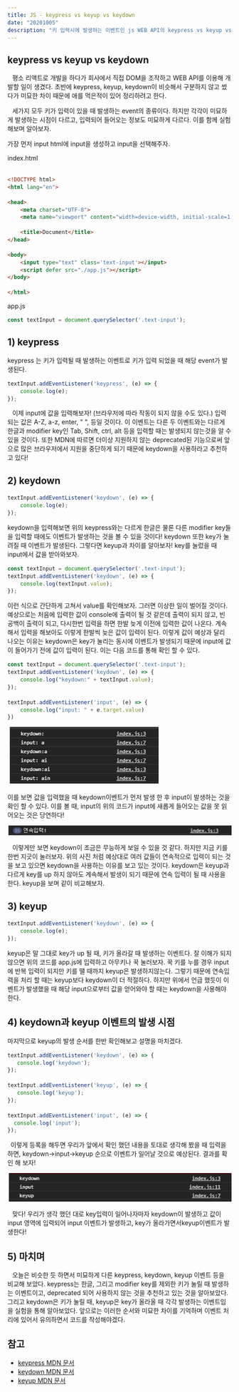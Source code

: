```yaml
---
title: JS - keypress vs keyup vs keydown
date: "20201005"
description: "키 입력시에 발생하는 이벤트인 js WEB API의 keypress vs keyup vs keydown를 비교해보고 각각에 대해서 알아보자!"
---
```



## keypress vs keyup vs keydown 

&ensp; 평소 리액트로 개발을 하다가 회사에서 직접 DOM을 조작하고 WEB API를 이용해 개발할 일이 생겼다. 초반에 keypress, keyup, keydown이 비슷해서 구분하지 않고 썼다가 미묘한 차이 때문에 애를 먹은적이 있어 정리하려고 한다. 

&ensp; 세가지 모두 키가 입력이 있을 때 발생하는 event의 종류이다. 하지만 각각이 미묘하게 발생하는 시점이 다르고, 입력되어 들어오는 정보도 미묘하게 다르다. 이를 함께 실험해보며 알아보자.

가장 먼저 input html에 input을 생성하고 input을 선택해주자.

index.html
```html

<!DOCTYPE html>
<html lang="en">

<head>
    <meta charset="UTF-8">
    <meta name="viewport" content="width=device-width, initial-scale=1.0">
   
    <title>Document</title>
</head>

<body>
    <input type="text" class='text-input'></input>
    <script defer src="./app.js"></script>
</body>

</html>

```

app.js
```js
const textInput = document.querySelector('.text-input');

```

## 1) keypress

keypress 는 키가 입력될 때 발생하는 이벤트로 키가 입력 되었을 때 해당 event가 발생된다.
```js
textInput.addEventListener('keypress', (e) => {
    console.log(e);
});
```
 &ensp; 이제 input에 값을 입력해보자! (브라우저에 따라 작동이 되지 않을 수도 있다.) 입력되는 값은 A-Z, a-z, enter, " ", 등일 것이다. 이 이벤트는 다른 두 이벤트와는 다르게 한글과 modifier key인 Tab, Shift, ctrl, alt 등을 입력할 때는 발생되지 않는것을 알 수 있을 것이다. 또한 MDN에 따르면 더이상 지원하지 않는 deprecated된 기능으로써 앞으로 많은 브라우저에서 지원을 중단하게 되기 때문에 keydown을 사용하라고 추천하고 있다! 


## 2) keydown

```js
textInput.addEventListener('keydown', (e) => {
    console.log(e);
});
```
keydown을 입력해보면 위의 keypress와는 다르게 한글은 물론 다른 modifier key들을 입력할 때에도 이벤트가 발생하는 것을 볼 수 있을 것이다! keydown 또한 key가 눌려질 때 이벤트가 발생된다. 그렇다면 keyup과 차이를 알아보자! key를 눌렀을 때 input에서 값을 받아와보자.

```js
const textInput = document.querySelector('.text-input');
textInput.addEventListener('keydown', (e) => {
    console.log(textInput.value);
});
```
이런 식으로 간단하게 고쳐서 value를 확인해보자. 그러면 이상한 일이 벌어질 것이다. 예상으로는 처음에 입력한 값이 console에 출력이 될 것 같은데 출력이 되지 않고, 빈 공백이 출력이 되고, 다시한번 입력을 하면 한발 늦게 이전에 입력한 값이 나온다. 계속해서 입력을 해보아도 이렇게 한발씩 늦은 값이 입력이 된다. 이렇게 값이 예상과 달리 나오는 이유는 keydown은 key가 눌리는 동시에 이벤트가 발생되기 때문에 input에 값이 들어가기 전에 값이 입력이 된다. 이는 다음 코드를 통해 확인 할 수 있다. 

```js
const textInput = document.querySelector('.text-input');
textInput.addEventListener('keydown', (e) => {
    console.log("keydown:" + textInput.value);
});

textInput.addEventListener('input', (e) => {
    console.log("input: " + e.target.value)
})
```

![keydown-test](./assets/keydown_1.png)


이를 보면 값을 입력했을 때 keydown이벤트가 먼저 발생 한 후 input이 발생하는 것을 확인 할 수 있다. 이를 볼 때, input의 위의 코드가 input에 새롭게 들어오는 값을 못 읽어오는 것은 당연하다! 

![keydown-test-2](./assets/keydown_2.png)

&ensp; 이렇게만 보면 keydown이 조금은 무능하게 보일 수 있을 것 같다. 하지만 지금 키를 한번 지긋이 눌러보자. 위의 사진 처럼 예상대로 여러 값들이 연속적으로 입력이 되는 것을 보고 있으면 keydown을 사용하는 이유를 보고 있는 것이다. keydown은 keyup과 다르게 key를 up 하지 않아도 계속해서 발생이 되기 때문에 연속 입력이 될 때 사용을 한다. keyup을 보며 같이 비교해보자.



## 3) keyup

```js
textInput.addEventListener('keydown', (e) => {
    console.log(e);
});
```
keyup은 말 그대로 key가 up 될 때, 키가 올라갈 때 발생하는 이벤트다. 잘 이해가 되지 않으면 위의 코드를 app.js에 입력하고 아무키나 꾹 눌러보자. 꾹 키를 누를 경우 input에 반복 입력이 되지만 키를 땔 때까지 keyup은 발생하지않는다. 그렇기 때문에 연속입력을 처리 할 때는 keyup보다 keydown이 더 적절하다. 하지만 위에서 언급 했듯이 이벤트가 발생했을 때 해당 input으로부터 값을 얻어와야 할 때는 keydown을 사용해야 한다.



## 4) keydown과 keyup 이벤트의 발생 시점
 마지막으로 keyup의 발생 순서를 한반 확인해보고 설명을 마치겠다. 

 ```js
textInput.addEventListener('keydown', (e) => {
    console.log('keydown');
});

textInput.addEventListener('keyup', (e) => {
    console.log('keyup');
});

textInput.addEventListener('input', (e) => {
   console.log('input');
});

```

&ensp;이렇게 등록을 해두면 우리가 앞에서 확인 했던 내용을 토대로 생각해 봤을 때 입력을 하면, keydown->input->keyup 순으로 이벤트가 일어날 것으로 예상된다. 
결과를 확인 해 보자!


![각 이벤트가 발생하는 시점.](./assets/keyup_1.png)

&ensp; 맞다! 우리가 생각 했던 대로 key입력이 일어나자마자 keydown이 발생하고 값이 input 영역에 입력되어 input 이벤트가 발생하고, key가 올라가면서keyup이벤트가 발생한다! 

## 5) 마치며
&ensp; 오늘은 비슷한 듯 하면서 미묘하게 다른 keypress, keydown, keyup 이벤트 등을 비교해 보았다. keypress는 한글, 그리고 modifier key를 제외한 키가 눌릴 때 발생하는 이벤트이고, deprecated 되어 사용하지 않는 것을 추천하고 있는 것을 알아보았다. 그리고 keydown은 키가 눌릴 때, keyup은 key가 올라올 때 각각 발생하는 이벤트임을 실험을 통해 알아보았다. 앞으로는 이러한 순서와 미묘한 차이를 기억하며 이벤트 처리에 있어서 유의하면서 코드를 작성해야겠다.



## 참고 

* [keypress MDN 문서](https://developer.mozilla.org/ko/docs/Web/API/Document/keypress_event)
* [keydown MDN 문서](https://developer.mozilla.org/ko/docs/Web/API/Document/keydown_event)
* [keyup MDN 문서](https://developer.mozilla.org/ko/docs/Web/API/Document/keyup_event)




